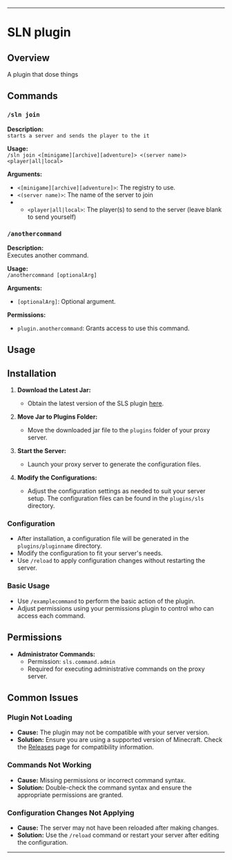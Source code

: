 
---

# SLN plugin

## Overview
A plugin that dose things

## Commands

### `/sln join`
**Description:**  
`starts a server and sends the player to the it`

**Usage:**  
`/sln join <[minigame][archive][adventure]> <(server name)> <player|all|local>`

**Arguments:**
- `<[minigame][archive][adventure]>`: The registry to use.
- `<(server name)>`: The name of the server to join
- - `<player|all|local>`: The player(s) to send to the server (leave blank to send yourself)

### `/anothercommand`
**Description:**  
Executes another command.  

**Usage:**  
`/anothercommand [optionalArg]`

**Arguments:**
- `[optionalArg]`: Optional argument.

**Permissions:**  
- `plugin.anothercommand`: Grants access to use this command.

## Usage

## Installation

1. **Download the Latest Jar:**
   - Obtain the latest version of the SLS plugin [here](https://github.com/protoxon/SLS/releases).
   
2. **Move Jar to Plugins Folder:**
   - Move the downloaded jar file to the `plugins` folder of your proxy server.
   
3. **Start the Server:**
   - Launch your proxy server to generate the configuration files.
   
4. **Modify the Configurations:**
   - Adjust the configuration settings as needed to suit your server setup. The configuration files can be found in the `plugins/sls` directory.

### Configuration
- After installation, a configuration file will be generated in the `plugins/pluginname` directory.
- Modify the configuration to fit your server's needs.
- Use `/reload` to apply configuration changes without restarting the server.

### Basic Usage
- Use `/examplecommand` to perform the basic action of the plugin.
- Adjust permissions using your permissions plugin to control who can access each command.

## Permissions

- **Administrator Commands:** 
  - Permission: `sls.command.admin`
  - Required for executing administrative commands on the proxy server.

## Common Issues

### Plugin Not Loading
- **Cause:** The plugin may not be compatible with your server version.
- **Solution:** Ensure you are using a supported version of Minecraft. Check the [Releases](../releases) page for compatibility information.

### Commands Not Working
- **Cause:** Missing permissions or incorrect command syntax.
- **Solution:** Double-check the command syntax and ensure the appropriate permissions are granted.

### Configuration Changes Not Applying
- **Cause:** The server may not have been reloaded after making changes.
- **Solution:** Use the `/reload` command or restart your server after editing the configuration.

---
